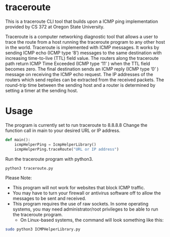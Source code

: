 # traceroute

This is a traceroute CLI tool that builds upon a ICMP ping implementation provided by CS 372 at Oregon State University.

Traceroute is a computer networking diagnostic tool that allows a user to trace the route from a host running the traceroute program to any other host in the world. Traceroute is implemented with ICMP messages. It works by sending ICMP echo (ICMP type ‘8’) messages to the same destination with increasing time-to-live (TTL) field value. The routers along the traceroute path return ICMP Time Exceeded (ICMP type ‘11’ ) when the TTL field becomes zero. The final destination sends an ICMP reply (ICMP type ’0’ ) message on receiving the ICMP echo request. The IP addresses of the routers which send replies can be extracted from the received packets. The round-trip time between the sending host and a router is determined by setting a timer at the sending host.

# Usage
The program is currently set to run traceroute to 8.8.8.8
Change the function call in main to your desired URL or IP address.
```python
def main():
    icmpHelperPing = IcmpHelperLibrary()
    icmpHelperPing.traceRoute("URL or IP address")
```

Run the traceroute program with python3.
```bash
python3 traceroute.py
```
Please Note:
  - This program will not work for websites that block ICMP traffic.
  - You may have to turn your firewall or antivirus software off to allow the messages to be sent and received.
  - This program requires the use of raw sockets. In some operating systems, you may need administrator/root privileges to be able to run the traceroute program.
    - On Linux-based systems, the command will look something like this:
```bash
sudo python3 ICMPHelperLibrary.py
```

